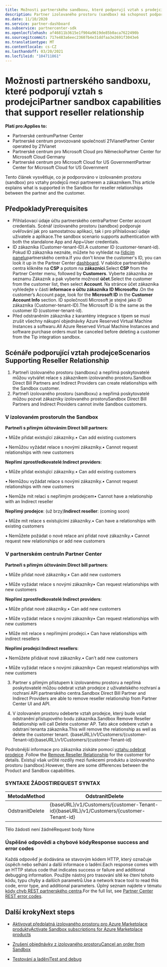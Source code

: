 ```yaml
---
title: Možnosti partnerského sandboxu, které podporují vztah s prodejci
description: Partner izolovaného prostoru (sandbox) má schopnost podporovat vztahy mezi partnerem a zákazníkem.
ms.date: 11/10/2020
ms.service: partner-dashboard
ms.subservice: partnercenter-sdk
ms.openlocfilehash: af46811b3615e1f904a9619de85b0aca7622490b
ms.sourcegitcommit: 717e483a6eec23607b4e31ddfaa3e2691f3043e6
ms.translationtype: MT
ms.contentlocale: cs-CZ
ms.lasthandoff: 03/20/2021
ms.locfileid: "104711861"
---
```

# <a name="partner-sandbox-capabilities-that-support-reseller-relationship"></a><span data-ttu-id="05248-103">Možnosti partnerského sandboxu, které podporují vztah s prodejci</span><span class="sxs-lookup"><span data-stu-id="05248-103">Partner sandbox capabilities that support reseller relationship</span></span>

<span data-ttu-id="05248-104">**Platí pro:**</span><span class="sxs-lookup"><span data-stu-id="05248-104">**Applies to:**</span></span>

- <span data-ttu-id="05248-105">Partnerské centrum</span><span class="sxs-lookup"><span data-stu-id="05248-105">Partner Center</span></span>
- <span data-ttu-id="05248-106">Partnerské centrum provozované společností 21Vianet</span><span class="sxs-lookup"><span data-stu-id="05248-106">Partner Center operated by 21Vianet</span></span>
- <span data-ttu-id="05248-107">Partnerské centrum pro Microsoft Cloud pro Německo</span><span class="sxs-lookup"><span data-stu-id="05248-107">Partner Center for Microsoft Cloud Germany</span></span>
- <span data-ttu-id="05248-108">Partnerské centrum pro Microsoft Cloud for US Government</span><span class="sxs-lookup"><span data-stu-id="05248-108">Partner Center for Microsoft Cloud for US Government</span></span>

<span data-ttu-id="05248-109">Tento článek vysvětluje, co je podporováno v izolovaném prostoru (sandbox) pro vztahy prodejců mezi partnerem a zákazníkem.</span><span class="sxs-lookup"><span data-stu-id="05248-109">This article explains what is supported in the Sandbox for reseller relationships between the partner and the customer.</span></span> 

## <a name="prerequisites"></a><span data-ttu-id="05248-110">Předpoklady</span><span class="sxs-lookup"><span data-stu-id="05248-110">Prerequisites</span></span>

- <span data-ttu-id="05248-111">Přihlašovací údaje účtu partnerského centra</span><span class="sxs-lookup"><span data-stu-id="05248-111">Partner Center account credentials.</span></span> <span data-ttu-id="05248-112">Scénář izolovaného prostoru (sandbox) podporuje ověřování jak pro samostatnou aplikaci, tak i pro přihlašovací údaje uživatele a aplikace.</span><span class="sxs-lookup"><span data-stu-id="05248-112">The sandbox scenario supports authentication with both the standalone App and App+User credentials.</span></span>
- <span data-ttu-id="05248-113">ID zákazníka (Customer-tenant-ID).</span><span class="sxs-lookup"><span data-stu-id="05248-113">A customer ID (customer-tenant-id).</span></span> <span data-ttu-id="05248-114">Pokud ID zákazníka neznáte, můžete ho vyhledat na [řídicím panelu](https://partner.microsoft.com/dashboard/home)partnerského centra.</span><span class="sxs-lookup"><span data-stu-id="05248-114">If you don't know the customer's ID, you can look it up in the Partner Center [dashboard](https://partner.microsoft.com/dashboard/home).</span></span> <span data-ttu-id="05248-115">V nabídce partnerského centra klikněte na **CSP** a potom na **zákazníci**.</span><span class="sxs-lookup"><span data-stu-id="05248-115">Select **CSP** from the Partner Center menu, followed by **Customers**.</span></span> <span data-ttu-id="05248-116">Vyberte zákazníka ze seznamu Zákazník a pak vyberte možnost **účet**.</span><span class="sxs-lookup"><span data-stu-id="05248-116">Select the customer from the customer list, then select **Account**.</span></span> <span data-ttu-id="05248-117">Na stránce účet zákazníka vyhledejte v části **informace o účtu zákazníka** **ID Microsoftu** .</span><span class="sxs-lookup"><span data-stu-id="05248-117">On the customer’s Account page, look for the **Microsoft ID** in the **Customer Account Info** section.</span></span> <span data-ttu-id="05248-118">ID společnosti Microsoft je stejné jako ID zákazníka (Customer-tenant-ID).</span><span class="sxs-lookup"><span data-stu-id="05248-118">The Microsoft ID is the same as the customer ID (customer-tenant-id).</span></span>
- <span data-ttu-id="05248-119">Před odstraněním zákazníka z karantény integrace s tipem se musí zrušit všechny nákupní objednávky Azure Reserved Virtual Machine Instances a softwaru.</span><span class="sxs-lookup"><span data-stu-id="05248-119">All Azure Reserved Virtual Machine Instances and software purchase orders must be canceled before deleting a customer from the Tip integration sandbox.</span></span>

## <a name="scenarios-supporting-reseller-relationship"></a><span data-ttu-id="05248-120">Scénáře podporující vztah prodejce</span><span class="sxs-lookup"><span data-stu-id="05248-120">Scenarios Supporting Reseller Relationship</span></span>

1.  <span data-ttu-id="05248-121">Partneři izolovaného prostoru (sandboxu) a nepřímá poskytovatelé můžou vytvářet relace s zákazníkem izolovaného prostoru.</span><span class="sxs-lookup"><span data-stu-id="05248-121">Sandbox Direct Bill Partners and Indirect Providers can create relationships with the Sandbox customer.</span></span> 
2.  <span data-ttu-id="05248-122">Partneři izolovaného prostoru (sandboxu) a nepřímá poskytovatelé můžou pozvat zákazníky izolovaného prostoru</span><span class="sxs-lookup"><span data-stu-id="05248-122">Sandbox Direct Bill Partners and Indirect Providers cannot invite Sandbox customers.</span></span>



### <a name="in-the-sandbox"></a><span data-ttu-id="05248-123">V izolovaném prostoru</span><span class="sxs-lookup"><span data-stu-id="05248-123">In the Sandbox</span></span>

<span data-ttu-id="05248-124">**Partneři s přímým účtováním**:</span><span class="sxs-lookup"><span data-stu-id="05248-124">**Direct bill partners**:</span></span>

<span data-ttu-id="05248-125">• Může přidat existující zákazníky.</span><span class="sxs-lookup"><span data-stu-id="05248-125">•   Can add existing customers</span></span>

<span data-ttu-id="05248-126">• Nemůžou vyžádat relace s novými zákazníky.</span><span class="sxs-lookup"><span data-stu-id="05248-126">•   Cannot request relationships with new customers</span></span>

<span data-ttu-id="05248-127">**Nepřímí zprostředkovatelé**:</span><span class="sxs-lookup"><span data-stu-id="05248-127">**Indirect providers**:</span></span>

<span data-ttu-id="05248-128">• Může přidat existující zákazníky.</span><span class="sxs-lookup"><span data-stu-id="05248-128">•   Can add existing customers</span></span>

<span data-ttu-id="05248-129">• Nemůžou vyžádat relace s novými zákazníky.</span><span class="sxs-lookup"><span data-stu-id="05248-129">•   Cannot request relationships with new customers</span></span>

<span data-ttu-id="05248-130">• Nemůže mít relaci s nepřímým prodejcem</span><span class="sxs-lookup"><span data-stu-id="05248-130">•   Cannot have a relationship with an Indirect reseller</span></span>

<span data-ttu-id="05248-131">**Nepřímý prodejce**: (už brzy)</span><span class="sxs-lookup"><span data-stu-id="05248-131">**Indirect reseller**: (coming soon)</span></span>

<span data-ttu-id="05248-132">• Může mít relace s existujícími zákazníky.</span><span class="sxs-lookup"><span data-stu-id="05248-132">•   Can have a relationships with existing customers</span></span>

<span data-ttu-id="05248-133">• Nemůžete požádat o nové relace ani přidat nové zákazníky.</span><span class="sxs-lookup"><span data-stu-id="05248-133">•   Cannot request new relationships or add new customers</span></span>

### <a name="in-partner-center"></a><span data-ttu-id="05248-134">V partnerském centru</span><span class="sxs-lookup"><span data-stu-id="05248-134">In Partner Center</span></span>

<span data-ttu-id="05248-135">**Partneři s přímým účtováním**:</span><span class="sxs-lookup"><span data-stu-id="05248-135">**Direct bill partners**:</span></span>

<span data-ttu-id="05248-136">• Může přidat nové zákazníky.</span><span class="sxs-lookup"><span data-stu-id="05248-136">•   Can add new customers</span></span>

<span data-ttu-id="05248-137">• Může vyžádat relace s novými zákazníky</span><span class="sxs-lookup"><span data-stu-id="05248-137">•   Can request relationships with new customers</span></span>

<span data-ttu-id="05248-138">**Nepřímí zprostředkovatelé**:</span><span class="sxs-lookup"><span data-stu-id="05248-138">**Indirect providers**:</span></span>

<span data-ttu-id="05248-139">• Může přidat nové zákazníky.</span><span class="sxs-lookup"><span data-stu-id="05248-139">•   Can add new customers</span></span>

<span data-ttu-id="05248-140">• Může vyžádat relace s novými zákazníky</span><span class="sxs-lookup"><span data-stu-id="05248-140">•   Can request relationships with new customers</span></span>

<span data-ttu-id="05248-141">• Může mít relace s nepřímými prodejci.</span><span class="sxs-lookup"><span data-stu-id="05248-141">•   Can have relationships with indirect resellers</span></span>

<span data-ttu-id="05248-142">**Nepřímí prodejci**:</span><span class="sxs-lookup"><span data-stu-id="05248-142">**Indirect resellers**:</span></span>

<span data-ttu-id="05248-143">• Nemůžete přidávat nové zákazníky.</span><span class="sxs-lookup"><span data-stu-id="05248-143">•   Can’t add new customers</span></span>

<span data-ttu-id="05248-144">• Může vyžádat relace s novými zákazníky</span><span class="sxs-lookup"><span data-stu-id="05248-144">•   Can request relationships with new customers</span></span>

3. <span data-ttu-id="05248-145">Partner s přímým přístupem k izolovanému prostoru a nepřímá poskytovatelé můžou odebrat vztah prodejce z uživatelského rozhraní a rozhraní API partnerského centra.</span><span class="sxs-lookup"><span data-stu-id="05248-145">Sandbox Direct Bill Partner and Indirect Providers are able to remove reseller relationship from Partner Center UI and API.</span></span>

4. <span data-ttu-id="05248-146">V izolovaném prostoru odeberte vztah prodejce, který bude volat odstranění přístupového bodu zákazníka.</span><span class="sxs-lookup"><span data-stu-id="05248-146">Sandbox Remove Reseller Relationship will call Delete customer AP.</span></span> <span data-ttu-id="05248-147">Tato akce odebere vztah a odstraní tenanta zákazníka.</span><span class="sxs-lookup"><span data-stu-id="05248-147">This will remove the relationship as well as delete the customer tenant.</span></span> <span data-ttu-id="05248-148">{baseURL}/v1/Customers/{customer-Tenant-id}</span><span class="sxs-lookup"><span data-stu-id="05248-148">{baseURL}/v1/Customers/{customer-Tenant-id}</span></span>

<span data-ttu-id="05248-149">Podrobnější informace pro zákazníka získáte pomocí [vztahu odebrat prodejce](remove-a-reseller-relationship-with-a-customer.md) .</span><span class="sxs-lookup"><span data-stu-id="05248-149">Follow the [Remove Reseller Relationship](remove-a-reseller-relationship-with-a-customer.md) for the customer for details.</span></span> <span data-ttu-id="05248-150">Existují však určité rozdíly mezi funkcemi produktu a izolovaného prostoru (sandbox).</span><span class="sxs-lookup"><span data-stu-id="05248-150">However, there are some differences between the Product and Sandbox capabilities.</span></span>

### <a name="request-syntax"></a><span data-ttu-id="05248-151">SYNTAXE ŽÁDOSTI</span><span class="sxs-lookup"><span data-stu-id="05248-151">REQUEST SYNTAX</span></span>

|<span data-ttu-id="05248-152">**Metoda**</span><span class="sxs-lookup"><span data-stu-id="05248-152">**Method**</span></span>|<span data-ttu-id="05248-153">**Odstranit**</span><span class="sxs-lookup"><span data-stu-id="05248-153">**Delete**</span></span>|
|-------------|------------|
|<span data-ttu-id="05248-154">Odstranit</span><span class="sxs-lookup"><span data-stu-id="05248-154">Delete</span></span>|<span data-ttu-id="05248-155">{baseURL}/v1/Customers/{customer-Tenant-id}</span><span class="sxs-lookup"><span data-stu-id="05248-155">{baseURL}/v1/Customers/{customer-Tenant-id}</span></span> |

<span data-ttu-id="05248-156">Tělo žádosti není žádné</span><span class="sxs-lookup"><span data-stu-id="05248-156">Request body None</span></span>

### <a name="response-success-and-error-codes"></a><span data-ttu-id="05248-157">Úspěšné odpovědi a chybové kódy</span><span class="sxs-lookup"><span data-stu-id="05248-157">Response success and error codes</span></span>

<span data-ttu-id="05248-158">Každá odpověď je dodávána se stavovým kódem HTTP, který označuje úspěch nebo selhání a další informace o ladění.</span><span class="sxs-lookup"><span data-stu-id="05248-158">Each response comes with an HTTP status code that indicates success or failure and additional debugging information.</span></span> <span data-ttu-id="05248-159">Použijte nástroj pro trasování sítě ke čtení tohoto kódu, typu chyby a dalších parametrů.</span><span class="sxs-lookup"><span data-stu-id="05248-159">Use a network trace tool to read this code, error type, and additional parameters.</span></span> <span data-ttu-id="05248-160">Úplný seznam najdete v tématu [kódy chyb REST partnerského centra](./error-codes.md).</span><span class="sxs-lookup"><span data-stu-id="05248-160">For the full list, see [Partner Center REST error codes](./error-codes.md).</span></span>

## <a name="next-steps"></a><span data-ttu-id="05248-161">Další kroky</span><span class="sxs-lookup"><span data-stu-id="05248-161">Next steps</span></span>

- [<span data-ttu-id="05248-162">Aktivovat předplatná izolovaného prostoru pro Azure Marketplace produkty</span><span class="sxs-lookup"><span data-stu-id="05248-162">Activate Sandbox subscriptions for Azure Marketplace products</span></span>](activate-sandbox-subscription-azure-marketplace-products.md)

- [<span data-ttu-id="05248-163">Zrušení objednávky z izolovaného prostoru</span><span class="sxs-lookup"><span data-stu-id="05248-163">Cancel an order from Sandbox</span></span>](cancel-an-order-from-the-integration-sandbox.md)

- [<span data-ttu-id="05248-164">Testování a ladění</span><span class="sxs-lookup"><span data-stu-id="05248-164">Test and debug</span></span>](test-and-debug.md)